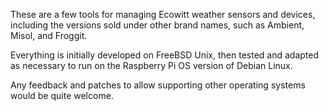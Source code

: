 These are a few tools for managing Ecowitt weather sensors and devices,
including the versions sold under other brand names, such as Ambient,
Misol, and Froggit.

Everything is initially developed on FreeBSD Unix, then tested and adapted
as necessary to run on the Raspberry Pi OS version of Debian Linux.

Any feedback and patches to allow supporting other operating systems would
be quite welcome.
